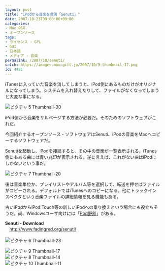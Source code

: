 ```yaml
---
layout: post
title: "iPodから音楽を救済「Senuti」"
date: 2007-10-23T09:00:00+09:00
categories:
- Mac OSX
- オープンソース
tags: 
- ライセンス - GPL
- GUI
- 日本語
- メディア - 音楽
permalink: /2007/10/senuti/
catch: https://images.moongift.jp/2007/10/9-thumbnail-17.png
id: 4481
---
```

iTunesに入っていた音楽を消してしまうと、iPod側にあるものだけがオリジナルになってしまう。システムを入れ替えたりして、ファイルがなくなってしまうと大変な事になる。   
  
 ![ピクチャ 5 Thumbnail-30](https://images.moongift.jp/2007/10/5-thumbnail-30.png)  
  
iPod側から音楽をサルベージする方法が必要だ。そのためのソフトウェアがこれだ。   
  
今回紹介するオープンソース・ソフトウェアはSenuti、iPodの音楽をMacへコピーするソフトウェアだ。   
<!--more-->  
Senutiを起動し、iPodを接続すると、その中の音楽が一覧表示される。iTunes側にもある曲には青い丸印が表示される。逆に言えば、これがない曲はiPodにしかないという事だ。   
  
 ![ピクチャ 7 Thumbnail-20](https://images.moongift.jp/2007/10/7-thumbnail-20.png)  
  
後は音楽単位か、プレイリストやアルバム等を選択して、転送を押せばファイルがコピーされる。デフォルトではiTunesへのコピーになる。他にトラックインスペクタという音楽ファイルの詳細情報を見る機能もある。   
  
古いiPodからiPod Touch等の新しいiPodへの乗り換えという場合にも役立ちそうだ。尚、Windowsユーザ向けには「[Pod野郎](http://www.moongift.jp/2006/03/1396/)」がある。   
  
**Senuti - Download**   
　[http://www.fadingred.org/senuti/   
](http://www.fadingred.org/senuti/)  
 ![ピクチャ 6 Thumbnail-23](https://images.moongift.jp/2007/10/6-thumbnail-23.png)  
  
 ![ピクチャ 9 Thumbnail-17](https://images.moongift.jp/2007/10/9-thumbnail-17.png)  
 ![ピクチャ 8 Thumbnail-14](https://images.moongift.jp/2007/10/8-thumbnail-14.png)  
 ![ピクチャ 10 Thumbnail-11](https://images.moongift.jp/2007/10/10-thumbnail-11.png)

